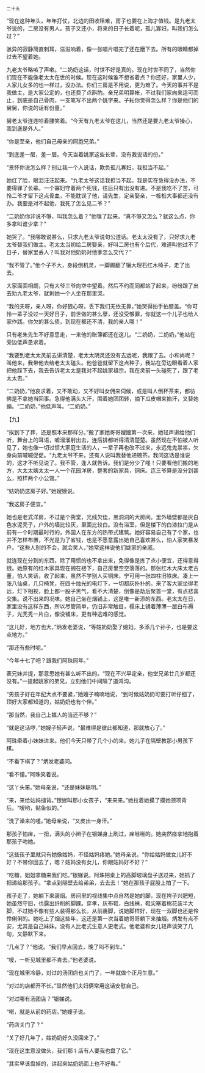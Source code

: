     二十五 

   “现在这种年头，年年打仗，北边的田收租难，房子也要在上海才值钱。是九老太爷说的，二房没有男人。孩子又还小，将来的日子长着呢，孤儿寡妇，叫我们怎么过？”

   骇异的寂静简直刺耳，滋滋响着，像一张唱片唱完了还在磨下去。所有的眼睛都掉过去不望着她。

   九老太爷略咳了声嗽。“二奶奶这话，时世不好是真的。现在时世不同了，当然你们现在不能像老太太在世的时候。现在这时候谁不想省着点？你还好，家里人少，人家儿女多的也一样过，没办法。你们三房是不用说，更为难了。今天的事并不是我做主，是大家公定的，也还费了点斟酌。亲兄弟明算帐，不过我们家向来适可而止，到底是自己骨肉，一支笔写不出两个姚字来。子耘你觉得怎么样？你是他们的舅舅，你说的话有份量。”

   舅老太爷连连哈着腰笑着。“今天有九老太爷在这儿，当然还是要九老太爷操心，我到底是外人。”

   “你是至亲，他们自己母亲的同胞兄弟。”

   “到底差一层，差一层。今天当着姚家这些长辈，没有我说话的份。”

   “景怀你说怎么样？别让我一个人说话，欺负孤儿寡妇，我担当不起。”

   她红了脸，眼泪汪汪起来。“九老太爷这话我担当不起。我是实在急得没办法，不要得罪了长辈。一个寡妇守着两个死钱，往后只有出没有进。不是我吃不了苦，可怜二爷才留下这点骨血，不能耽误了他，请先生，定亲娶亲，一桩桩大事都还没有办。我要是对不起他，我死了怎么见二爷？”

   “二奶奶你非说不够，叫我怎么着？”他嚷了起来。“真不够又怎么？就这么点，你多拿叫谁少拿？”

   她哭了。“我哪敢说甚么，只求九老太爷说句公道话。老太太没有了，只好求九老太爷替我们做主。老太太当初给二房娶亲，好叫二房也有个后代，难道叫他过不了日子，替家里丢人？叫我对他奶奶对他爹怎么交代？”

   “我不管了。”他个子不大，身段倒机灵，一脚踢翻了镶大理石红木椅子，走了出去。

   大家面面相觑，只有大爷三爷向空中望着。然后不约而同都站了起来，纷纷跟了出去劝九老太爷，就剩她一个人坐在那里哭。

   “我的夫呀，亲人呀，你好狠心呀，丢下我们无依无靠，”她哭得拍手拍膝盖。“你可怜一辈子没过一天好日子，前世做的甚么孽，还没受够罪，你就这一个儿子也给人家作践。你欠的甚么债，到现在都还不清，我的亲人哪！”

   只有老朱先生不好意思走，一来他的账簿都还在这儿。“二奶奶，二奶奶，”他站在旁边低声恳求着。

   “我要到老太太灵前去讲清楚，老太太阴灵还没有去远呢，我跟了去。小和尚呢？叫他来，我带他去给老太太磕头。他爸爸就留下这点种子，我站在旁边眼看着人家把他踩下去，我去告诉老太太是我对不起姚家祖宗，我在灵前一头碰死了，跟了老太太去。”

   “二奶奶，”他哀求着，又不敢动，又不好叫女佣来伺候，或是叫人倒杯茶来，都彷佛是不拿她当回事。急得他满头大汗，围着她团团转，摘下瓜皮帽来搧汗，又替她搧。“二奶奶，”他低声叫。“二奶奶。”

   【九】

   “挨到下了葬，还是照本来那样分。”搬了家她哥哥嫂嫂第一次来，她轻声讲给他们听，舞台上的耳语，嘘溜溜射出去，连后排都听得清清楚楚。虽然现在不怕被人听见了，她也像一切过惯大家庭生活的人，一辈子再也改不过来，永远鬼鬼祟祟，欠身向前嘁嘁促促。“九老太爷不来，还有人说叫我替他递碗茶。我问这话是谁说的，这才不听见说了。我不管，逢人就告诉。我们是分少了嚜！只要看他们搬的地方，大太太姨太太一人一个花园洋房，整套的新家具，铜床。连三爷算是没分到甚么，照样两个小公馆。”

   “姑奶奶这房子好。”她嫂嫂说。

   “我这房子便宜。”

   她也是老式洋房，不过是个衖堂，光线欠佳，黑洞洞的大房间。里外墙壁都是灰白色水泥壳子，户外的墙比较灰，里面比较白。没有浴室，但是楼下的白漆拉门是从前有一个时期最时行的，外国人在东方的热带式建筑。她好容易自己有了个家，也并不怎样布置，不光是为了省钱，也是不愿意露出她自己喜欢甚么，怕人家笑暴发户。“这些人别的不会，就会笑人，”她常这样说他们姚家的亲戚。

   就连现在分到的东西，除了用惯的也不拿出来，免得像是拣了点小便宜，还得意得很。她原有的红木家具现在搁在楼下，自己房里空空落落的。那张红木大床太老古董，怕人笑话，收了起来，虽然不学别人买铜床，宁可用一张四柱旧铁床。凑上一张八仙桌，几只椅凳，在四十烛光的电灯下，一切都灰扑扑的。来了客大家坐得老远，灯下相视，脸上都一股子黑气，看不大清楚，倒像是劫后聚首一堂，有点悲喜交集。说不出来的况味。她自己坐在烟铺上，这是唯一新添的东西。老太太在日，家里没有这样东西，所以尽管简单，仍旧非常触目，榻床上铺着薄薄一层白布褥子，光秃秃一片白，像没铺床，更有种逃难的感觉。

   “这儿好，地方也大，”炳发老婆说，“等姑奶奶娶了媳妇，多添几个孙子，也是要这点地方。”

   “那还有些时呢。”

   “今年十七了吧？跟我们阿珠同年。”

   表兄妹并提，那意思她有甚么听不出的。“现在不兴早定亲，他堂兄弟廿几岁都还没有。”一提起姚家的弟兄，立刻他们中间隔了道鸿沟。

   “男孩子好在年纪大点不要紧，”她嫂子喃喃地说，“到时候姑奶奶可要打听仔细了，顶好大家都知道的，姑奶奶也有个伴。”

   “那当然，我自己上媒人的当还不够？”

   “就是这话啰，”她嫂子轻声说，“最难得是彼此都知道，那就放心了。”

   阿珠牵着小妹妹进来。他们今天只带了几个小的来。她儿子在隔壁教那小男孩下棋。

   “不看下棋了？”炳发老婆问。

   “看不懂。”阿珠笑着说。

   “这丫头笨。”她母亲说，“还是妹妹聪明。”

   “来，来给姑妈搥背。”银娣叫那小女孩子，“来来来。”她拉着她摸了摸她颈项背后。“嗳哟，鲇鱼似的。”

   “洗了澡来的嚜。”她母亲说，“又皮出一身汗。”

   那孩子怕痒，一扭，满头的小辫子在银娣身上刷过，痒咝咝的。她突然痉挛地抱着那孩子吻她。

   “这些孩子里就只有她像姑妈，不怪姑妈疼她。”她母亲说，“你给姑妈做女儿好不好？不带你回去了，嗯？姑妈没有女儿，你跟姑妈好不好？”

   “吃糖，姐姐拿糖来我们吃。”银娣说。阿珠把桌上的高脚玻璃盘子送过来，她抓了把递给那孩子。“拿点到隔壁去给弟弟，去去去！”她在那孩子屁股上拍了一下。

   孩子走了，她躺下来装烟。房间里的视线集中点自然是她的脚，现在袴子兴肥短，她虽然守旧，也露出纤削的脚踝。穿孝，灰布鞋，白线袜，鞋尖塞着棉花装半大脚，不过她不像有些人装得那么长。从前裹脚，说她脚样好，现在一双脚也还是伶伶俐俐的。她吃上了烟这些年，这还是第一次当着她哥哥躺下来抽烟。炳发有点不安，尤其是自己妹妹。没有人比老式生意人更老式。他老婆和女儿轻声谈笑了几句，又静默下来。

   “几点了？”他说。“我们早点回去，晚了叫不到车。”

   “嗳，一听见城里都不肯去。”他老婆说。

   “现在城里冷静，对过的汤团店也关门了，一年就做个正月生意。”

   “对过的店都开不长。”显然他们夫妇俩常用这话安慰自己。

   “对过哪有汤团店？”银娣说。

   “喏，就是从前的药店。”她嫂子说。

   “药店关门了？”

   “关了好几年了，姑奶奶好久没回来了。”

   “现在这生意没做头，我们那丬店有人要我也盘了它。”

   “其实早该盘掉的，讲起来姑奶奶面上也不好看。”


